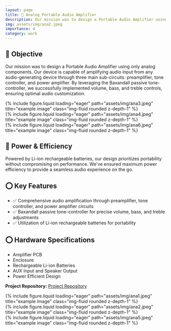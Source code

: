 ```yaml
---
layout: page
title: 📢 Analog Portable Audio Amplifier
description: Our mission was to design a Portable Audio Amplifier using only analog components.
img: assets/img/ana2.jpeg
importance: 4
category: work
---
```

## 🎯 Objective
Our mission was to design a Portable Audio Amplifier using only analog components. Our device is capable of amplifying audio input from any audio-generating device through three main sub-circuits: preamplifier, tone controller, and power amplifier. By leveraging the Baxandall passive tone-controller, we successfully implemented volume, bass, and treble controls, ensuring optimal audio customization.

<div class="row">
    <div class="col-sm mt-3 mt-md-0">
        {% include figure.liquid loading="eager" path="assets/img/ana3.jpeg" title="example image" class="img-fluid rounded z-depth-1" %}
    </div>
    <div class="col-sm mt-3 mt-md-0">
        {% include figure.liquid loading="eager" path="assets/img/ana4.jpeg" title="example image" class="img-fluid rounded z-depth-1" %}
    </div>
    <div class="col-sm mt-3 mt-md-0">
        {% include figure.liquid loading="eager" path="assets/img/ana6.jpeg" title="example image" class="img-fluid rounded z-depth-1" %}
    </div>
</div>

## 🔋 Power & Efficiency
Powered by Li-ion rechargeable batteries, our design prioritizes portability without compromising on performance. We've ensured maximum power efficiency to provide a seamless audio experience on the go.

## ⭕ Key Features
- ✅ Comprehensive audio amplification through preamplifier, tone controller, and power amplifier circuits
- ✅ Baxandall passive tone-controller for precise volume, bass, and treble adjustments
- ✅ Utilization of Li-ion rechargeable batteries for portability

## ⭕ Hardware Specifications
- Amplifier PCB
- Enclosure 
- Rechargeable Li-ion Batteries
- AUX Input and Speaker Output 
- Power Efficient Design

**Project Repository:** [Project Repository](https://github.com/PrabathBK/Analog-Portable-Audio-Amplifier)

<div class="row">
    <div class="col-sm mt-3 mt-md-0">
        {% include figure.liquid loading="eager" path="assets/img/ana1.jpeg" title="example image" class="img-fluid rounded z-depth-1" %}
    </div>
    <div class="col-sm mt-3 mt-md-0">
        {% include figure.liquid loading="eager" path="assets/img/ana2.jpeg" title="example image" class="img-fluid rounded z-depth-1" %}
    </div>
    <div class="col-sm mt-3 mt-md-0">
        {% include figure.liquid loading="eager" path="assets/img/ana5.jpeg" title="example image" class="img-fluid rounded z-depth-1" %}
    </div>
</div>
